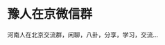 # 豫人在京微信群
河南人在北京交流群，闲聊，八卦，分享，学习，交流...







<script>
var _hmt = _hmt || [];
(function() {
var hm = document.createElement("script");
hm.src = "https://hm.baidu.com/hm.js?c21a66ab5099adc6454e09ad1f8301e7";
var s = document.getElementsByTagName("script")[0];
s.parentNode.insertBefore(hm, s);
})();
</script>
<script charset="UTF-8" id="LA_COLLECT" src="//sdk.51.la/js-sdk-pro.min.js"></script>
<script>LA.init({id: "Jf8rVs7oam5pFYhA",ck: "Jf8rVs7oam5pFYhA"})</script>